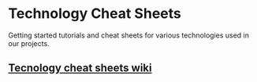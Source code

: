 Technology Cheat Sheets
=======================

Getting started tutorials and cheat sheets for various technologies used in our projects.

## [Tecnology cheat sheets wiki](https://github.com/FTSRG/Technology-Cheat-Sheets/wiki)
